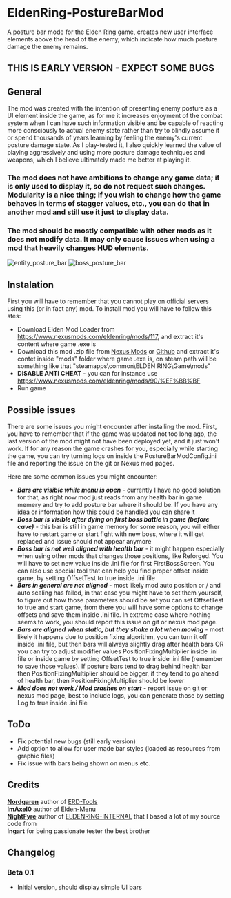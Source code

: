 # EldenRing-PostureBarMod
A posture bar mode for the Elden Ring game, creates new user interface elements above the head of the enemy, which indicate how much posture damage the enemy remains.

## THIS IS EARLY VERSION - EXPECT SOME BUGS

## General
The mod was created with the intention of presenting enemy posture as a UI element inside the game, as for me it increases enjoyment of the combat system when I can have such information visible and be capable of reacting more consciously to actual enemy state rather than try to blindly assume it or spend thousands of years learning by feeling the enemy's current posture damage state. As I play-tested it, I also quickly learned the value of playing aggressively and using more posture damage techniques and weapons, which I believe ultimately made me better at playing it.

### The mod does not have ambitions to change any game data; it is only used to display it, so do not request such changes. Modularity is a nice thing; if you wish to change how the game behaves in terms of stagger values, etc., you can do that in another mod and still use it just to display data.

### The mod should be mostly compatible with other mods as it does not modify data. It may only cause issues when using a mod that heavily changes HUD elements.

![entity_posture_bar](https://user-images.githubusercontent.com/23028397/233810610-fd1235ea-e86b-4627-abb0-89b026e8c435.PNG)
![boss_posture_bar](https://user-images.githubusercontent.com/23028397/233810665-2fb3b1b3-03de-4055-9203-c1b85e00ef72.PNG)

## Instalation

First you will have to remember that you cannot play on official servers using this (or in fact any) mod.
To install mod you will have to follow this stes:
* Download Elden Mod Loader from https://www.nexusmods.com/eldenring/mods/117, and extract it's content where game .exe is
* Download this mod .zip file from [Nexus Mods](https://www.nexusmods.com/eldenring/mods/3405) or [Github](https://github.com/Mordrog/EldenRing-PostureBarMod/releases/) and extract it's contet inside "mods" folder where game .exe is, on steam path will be something like that "steamapps\common\ELDEN RING\Game\mods"
* **DISABLE ANTI CHEAT** -  you can for instance use https://www.nexusmods.com/eldenring/mods/90/%EF%BB%BF
* Run game

## Possible issues

There are some issues you might encounter after installing the mod. First, you have to remember that if the game was updated not too long ago, the last version of the mod might not have been deployed yet, and it just won't work. If for any reason the game crashes for you, especially while starting the game, you can try turning logs on inside the PostureBarModConfig.ini file and reporting the issue on the git or Nexus mod pages.

Here are some common issues you might encounter:

* ***Bars are visible while menu is open*** - currently I have no good solution for that, as right now mod just reads from any health bar in game memery and try to add posture bar where it should be. If you have any idea or information how this could be handled you can share it
* ***Boss bar is visible after dying on first boss battle in game (before cave)*** - this bar is still in game memory for some reason, you will either have to restart game or start fight with new boss, where it will get replaced and issue should not appear anymore
* ***Boss bar is not well aligned with health bar*** - it might happen especially when using other mods that changes those positions, like Reforged. You will have to set new value inside .ini file for first FirstBossScreen. You can also use special tool that can help you find proper offset inside game, by setting OffsetTest to true inside .ini file
* ***Bars in general are not aligned*** - most likely mod auto position or / and auto scaling has failed, in that case you might have to set them yourself, to figure out how those parameters should be set you can set OffsetTest to true and start game, from there you will have some options to change offsets and save them inside .ini file. In extreme case where nothing seems to work, you should report this issue on git or nexus mod page.
* ***Bars are aligned when static, but they shake a lot when moving*** - most likely it happens due to position fixing algorithm, you can turn it off inside .ini file, but then bars will always slightly drag after health bars OR you can try to adjust modifier values PositionFixingMultiplier inside .ini file or inside game by setting OffsetTest to true inside .ini file (remember to save those values). If posture bars tend to drag behind health bar then PositionFixingMultiplier should be bigger, if they tend to go ahead of health bar, then PositionFixingMultiplier should be lower
* ***Mod does not work / Mod crashes on start*** - report issue on git or nexus mod page, best to include logs, you can generate those by setting Log to true inside .ini file

## ToDo

* Fix potential new bugs (still early version)
* Add option to allow for user made bar styles (loaded as resources from graphic files)
* Fix issue with bars being shown on menus etc.

## Credits
**[Nordgaren](https://github.com/Nordgaren)** author of [ERD-Tools](https://github.com/Nordgaren/Erd-Tools)\
**[ImAxel0](https://github.com/ImAxel0)** author of [Elden-Menu](https://github.com/ImAxel0/Elden-Menu)\
**[NightFyre](https://github.com/NightFyre)** author of [ELDENRING-INTERNAL](https://github.com/NightFyre/ELDENRING-INTERNAL) that I based a lot of my source code from\
**Ingart** for being passionate tester the best brother

## Changelog

### Beta 0.1  

* Initial version, should display simple UI bars
